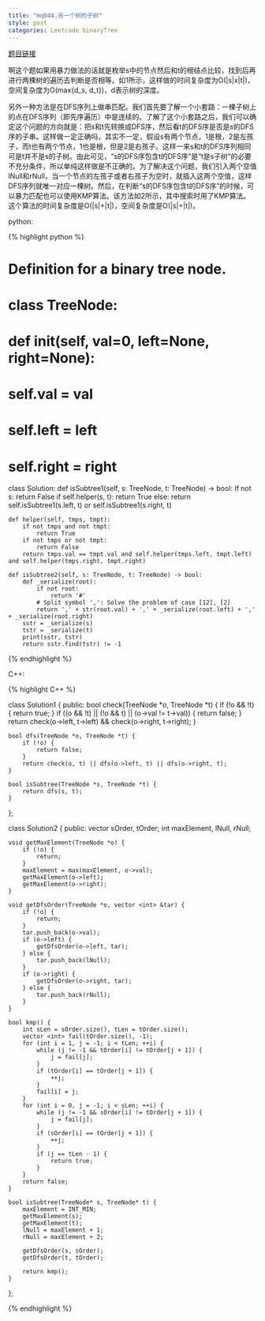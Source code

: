 ```yaml
---
title: "mq044.另一个树的子树"
style: post
categories: Leetcode binaryTree
---
```


[题目链接](https://leetcode-cn.com/problems/subtree-of-another-tree/)

啊这个题如果用暴力做法的话就是枚举s中的节点然后和t的根结点比较，找到后再进行两棵树的遍历去判断是否相等。如1所示，这样做的时间复杂度为O(|s|x|t|)，空间复杂度为O(max{d_s, d_t})，d表示树的深度。

另外一种方法是在DFS序列上做串匹配。我们首先要了解一个小套路：一棵子树上的点在DFS序列（即先序遍历）中是连续的。了解了这个小套路之后，我们可以确定这个问题的方向就是：把s和t先转换成DFS序，然后看t的DFS序是否是s的DFS序的子串。这样做一定正确吗，其实不一定，假设s有两个节点，1是根，2是左孩子，而t也有两个节点，1也是根，但是2是右孩子。这样一来s和t的DFS序列相同可是t并不是s的子树。由此可见，“s的DFS序包含t的DFS序”是“t是s子树”的必要不充分条件，所以单纯这样做是不正确的。为了解决这个问题，我们引入两个空值lNull和rNull，当一个节点的左孩子或者右孩子为空时，就插入这两个空值，这样DFS序列就唯一对应一棵树。然后，在判断“s的DFS序包含t的DFS序”的时候，可以暴力匹配也可以使用KMP算法。该方法如2所示，其中搜索时用了KMP算法。这个算法的时间复杂度是O(|s|+|t|)，空间复杂度是O(|s|+|t|)。

python:

{% highlight python %}

# Definition for a binary tree node.
# class TreeNode:
#     def __init__(self, val=0, left=None, right=None):
#         self.val = val
#         self.left = left
#         self.right = right

class Solution:
    def isSubtree1(self, s: TreeNode, t: TreeNode) -> bool:
        if not s:
            return False
        if self.helper(s, t):
            return True
        else:
            return self.isSubtree1(s.left, t) or self.isSubtree1(s.right, t)

    def helper(self, tmps, tmpt):
        if not tmps and not tmpt:
            return True
        if not tmps or not tmpt:
            return False
        return tmps.val == tmpt.val and self.helper(tmps.left, tmpt.left) and self.helper(tmps.right, tmpt.right)

    def isSubtree2(self, s: TreeNode, t: TreeNode) -> bool:
        def _serialize(root):
            if not root:
                return '#'
            # Split symbol ',': Solve the problem of case [12], [2]
            return ',' + str(root.val) + ',' + _serialize(root.left) + ',' + _serialize(root.right)
        sstr = _serialize(s)
        tstr = _serialize(t)
        print(sstr, tstr)
        return sstr.find(tstr) != -1

{% endhighlight %}

C++:

{% highlight C++ %}

class Solution1 {
public:
    bool check(TreeNode *o, TreeNode *t) {
        if (!o && !t) {
            return true;
        }
        if ((o && !t) || (!o && t) || (o->val != t->val)) {
            return false;
        }
        return check(o->left, t->left) && check(o->right, t->right);
    }

    bool dfs(TreeNode *o, TreeNode *t) {
        if (!o) {
            return false;
        }
        return check(o, t) || dfs(o->left, t) || dfs(o->right, t);
    }

    bool isSubtree(TreeNode *s, TreeNode *t) {
        return dfs(s, t);
    }
};

class Solution2 {
public:
    vector <int> sOrder, tOrder;
    int maxElement, lNull, rNull;

    void getMaxElement(TreeNode *o) {
        if (!o) {
            return;
        }
        maxElement = max(maxElement, o->val);
        getMaxElement(o->left);
        getMaxElement(o->right);
    }

    void getDfsOrder(TreeNode *o, vector <int> &tar) {
        if (!o) {
            return;
        }
        tar.push_back(o->val);
        if (o->left) {
            getDfsOrder(o->left, tar);
        } else {
            tar.push_back(lNull);
        }
        if (o->right) {
            getDfsOrder(o->right, tar);
        } else {
            tar.push_back(rNull);
        }
    }

    bool kmp() {
        int sLen = sOrder.size(), tLen = tOrder.size();
        vector <int> fail(tOrder.size(), -1);
        for (int i = 1, j = -1; i < tLen; ++i) {
            while (j != -1 && tOrder[i] != tOrder[j + 1]) {
                j = fail[j];
            }
            if (tOrder[i] == tOrder[j + 1]) {
                ++j;
            }
            fail[i] = j;
        }
        for (int i = 0, j = -1; i < sLen; ++i) {
            while (j != -1 && sOrder[i] != tOrder[j + 1]) {
                j = fail[j];
            }
            if (sOrder[i] == tOrder[j + 1]) {
                ++j;
            }
            if (j == tLen - 1) {
                return true;
            }
        }
        return false;
    }

    bool isSubtree(TreeNode* s, TreeNode* t) {
        maxElement = INT_MIN;
        getMaxElement(s);
        getMaxElement(t);
        lNull = maxElement + 1;
        rNull = maxElement + 2;

        getDfsOrder(s, sOrder);
        getDfsOrder(t, tOrder);

        return kmp();
    }
};

{% endhighlight %}
